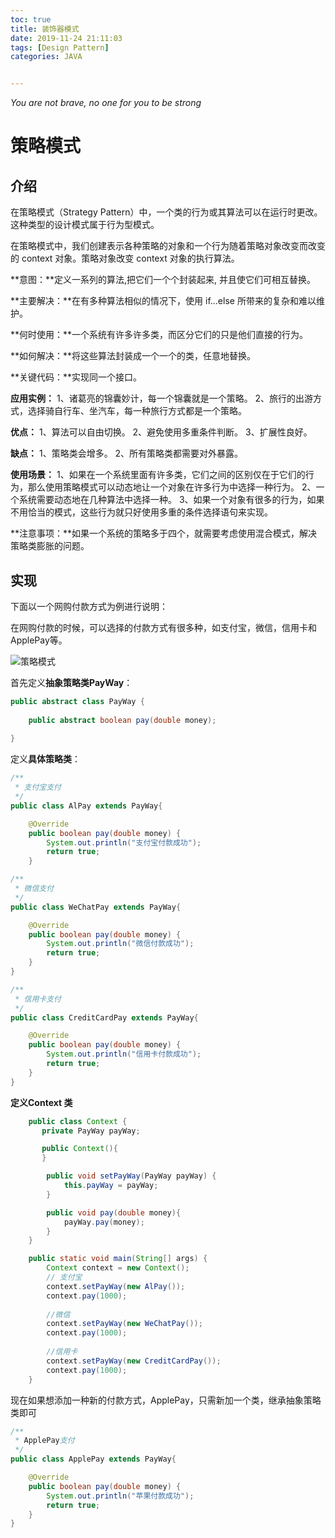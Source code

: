 ```yaml
---
toc: true
title: 装饰器模式
date: 2019-11-24 21:11:03
tags: [Design Pattern]
categories: JAVA


---
```


*You are not brave, no one for you to be strong*
<!--more-->  



# 策略模式

## 介绍

在策略模式（Strategy Pattern）中，一个类的行为或其算法可以在运行时更改。这种类型的设计模式属于行为型模式。

在策略模式中，我们创建表示各种策略的对象和一个行为随着策略对象改变而改变的 context 对象。策略对象改变 context 对象的执行算法。

**意图：**定义一系列的算法,把它们一个个封装起来, 并且使它们可相互替换。

**主要解决：**在有多种算法相似的情况下，使用 if...else 所带来的复杂和难以维护。

**何时使用：**一个系统有许多许多类，而区分它们的只是他们直接的行为。

**如何解决：**将这些算法封装成一个一个的类，任意地替换。

**关键代码：**实现同一个接口。

**应用实例：** 1、诸葛亮的锦囊妙计，每一个锦囊就是一个策略。 2、旅行的出游方式，选择骑自行车、坐汽车，每一种旅行方式都是一个策略。

**优点：** 1、算法可以自由切换。 2、避免使用多重条件判断。 3、扩展性良好。

**缺点：** 1、策略类会增多。 2、所有策略类都需要对外暴露。

**使用场景：** 1、如果在一个系统里面有许多类，它们之间的区别仅在于它们的行为，那么使用策略模式可以动态地让一个对象在许多行为中选择一种行为。 2、一个系统需要动态地在几种算法中选择一种。 3、如果一个对象有很多的行为，如果不用恰当的模式，这些行为就只好使用多重的条件选择语句来实现。

**注意事项：**如果一个系统的策略多于四个，就需要考虑使用混合模式，解决策略类膨胀的问题。

## 实现

下面以一个网购付款方式为例进行说明：

在网购付款的时候，可以选择的付款方式有很多种，如支付宝，微信，信用卡和 ApplePay等。

![策略模式](https://blog-1257031229.cos.ap-shanghai.myqcloud.com/%E7%AD%96%E7%95%A5%E6%A8%A1%E5%BC%8F.png)



首先定义**抽象策略类PayWay**：

```java
public abstract class PayWay {
	
	public abstract boolean pay(double money);
	
}
```

定义**具体策略类**：

```java
/**
 * 支付宝支付
 */
public class AlPay extends PayWay{

	@Override
	public boolean pay(double money) {
		System.out.println("支付宝付款成功");
		return true;
	}

```

```java
/**
 * 微信支付
 */
public class WeChatPay extends PayWay{

	@Override
	public boolean pay(double money) {
		System.out.println("微信付款成功");
		return true;
	}
}
```

```java
/**
 * 信用卡支付
 */
public class CreditCardPay extends PayWay{

	@Override
	public boolean pay(double money) {
		System.out.println("信用卡付款成功");
		return true;
	}
}
```

**定义Context 类**

```java
    public class Context {
       private PayWay payWay;

       public Context(){
       }

        public void setPayWay(PayWay payWay) {
            this.payWay = payWay;
        }

        public void pay(double money){
            payWay.pay(money);
        }
    }
```

```java
	public static void main(String[] args) {
		Context context = new Context();
		// 支付宝
		context.setPayWay(new AlPay());
		context.pay(1000);
		
		//微信
		context.setPayWay(new WeChatPay());
		context.pay(1000);
		
		//信用卡
		context.setPayWay(new CreditCardPay());
		context.pay(1000);
	}
```

现在如果想添加一种新的付款方式，ApplePay，只需新加一个类，继承抽象策略类即可

```java
/**
 * ApplePay支付
 */
public class ApplePay extends PayWay{

	@Override
	public boolean pay(double money) {
		System.out.println("苹果付款成功");
		return true;
	}
}
```

